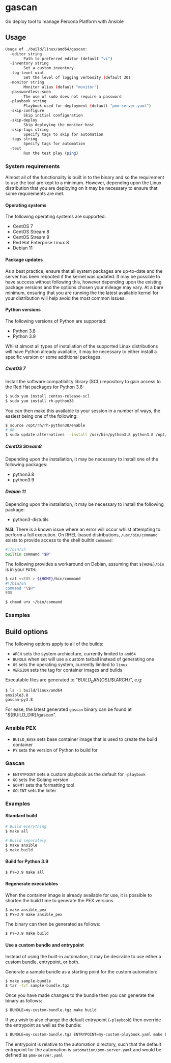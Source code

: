 # gascan

Go deploy tool to manage Percona Platform with Ansible

## Usage

```sh
Usage of ./build/linux/amd64/gascan:
  -editor string
        Path to preferred editor (default "vi")
  -inventory string
        Set a custom inventory
  -log-level uint
        Set the level of logging verbosity (default 30)
  -monitor string
        Monitor alias (default "monitor")
  -passwordless-sudo
        The use of sudo does not require a password
  -playbook string
        Playbook used for deployment (default "pmm-server.yaml")
  -skip-configure
        Skip initial configuration
  -skip-deploy
        Skip deploying the monitor host
  -skip-tags string
        Specify tags to skip for automation
  -tags string
        Specify tags for automation
  -test
        Run the test play (ping)
```

### System requirements

Almost all of the functionality is built in to the binary and so the requirement to use the tool are kept to a minimum. However, depending upon the Linux distribution that you are deploying on it may be necessary to ensure that some requirements are met.

#### Operating systems

The following operating systems are supported:
* CentOS 7
* CentOS Stream 8
* CentOS Stream 9
* Red Hat Enterprise Linux 8
* Debian 11

#### Package updates

As a best practice, ensure that all system packages are up-to-date and the server has been rebooted if the kernel was updated. It may be possible to have success without following this, however depending upon the existing package versions and the options chosen your mileage may vary. At a bare minimum, ensuring that you are running the the latest available kernel for your distribution will help avoid the most common issues.

#### Python versions

The following versions of Python are supported:
* Python 3.8
* Python 3.9

Whilst almost all types of installation of the supported Linux distributions will have Python already available, it may be necessary to either install a specific version or some additional packages.

##### CentOS 7

Install the software compatibility library (SCL) repository to gain access to the Red Hat packages for Python 3.8:
```sh
$ sudo yum install centos-release-scl
$ sudo yum install rh-python38
```

You can then make this available to your session in a number of ways, the easiest being one of the following:
```sh
$ source /opt/rh/rh-python38/enable
# OR
$ sudo update-alternatives --install /usr/bin/python3.8 python3.8 /opt/rh/rh-python38/root/bin/python3.8 100
```

##### CentOS Stream8

Depending upon the installation, it may be necessary to install one of the following packages:
* python3.8
* python3.9

##### Debian 11

Depending upon the installation, it may be necessary to install the following package:
* python3-distutils

**N.B.** There is a known issue where an error will occur whilst attempting to perform a full execution.
On RHEL-based distributions, `/usr/bin/command` exists to provide access to the shell builtin `command`:
```sh
#!/bin/sh
builtin command "$@"
```

The following provides a workaround on Debian, assuming that `${HOME}/bin` is in your `PATH`:
```sh
$ cat <<EOS > ${HOME}/bin/command
#!/bin/sh
command "\$@"
EOS

$ chmod u+x ~/bin/command
```

### Examples



## Build options

The following options apply to all of the builds:
* `ARCH` sets the system archiecture, currently limited to `amd64`
* `BUNDLE` when set will use a custom tarball instead of generating one
* `OS` sets the operating system, currently limited to `linux`
* `VERSION` sets the tag for container images and builds

Executable files are generated to "${BUILD_DIR}/${OS}/${ARCH}", e.g:
```sh
$ ls -1 build/linux/amd64
ansible3.8
gascan-py3.8
```

For ease, the latest generated `gascan` binary can be found at "${BUILD_DIR}/gascan".

### Ansible PEX
* `BUILD_BASE` sets base container image that is used to create the build container
* `PY` sets the version of Python to build for

### Gascan
* `ENTRYPOINT` sets a custom playbook as the default for `-playbook`
* `GO` sets the Golang version
* `GOFMT` sets the formatting tool
* `GOLINT` sets the linter

### Examples

#### Standard build
```sh
# Build everything
$ make all

# Build separately
$ make ansible
$ make build
```

#### Build for Python 3.9
```sh
$ PY=3.9 make all
```

#### Regenerate executables

When the container image is already available for use, it is possible
to shorten the build time to generate the PEX versions.
```sh
$ make ansible_pex
$ PY=3.9 make ansible_pex
```

The binary can then be generated as follows:
```sh
$ PY=3.9 make build
```

#### Use a custom bundle and entrypoint

Instead of using the built-in automation, it may be desirable to use
either a custom bundle, entrypoint, or both.

Generate a sample bundle as a starting point for the custom automation:
```sh
$ make sample-bundle
$ tar -tvf sample-bundle.tgz
```

Once you have made changes to the bundle then you can generate the binary
as follows:
```sh
$ BUNDLE=my-custom-bundle.tgz make build
```

If you wish to also change the default entrypoint (`-playbook`) then
override the entrypoint as well as the bundle:
```sh
$ BUNDLE=my-custom-bundle.tgz ENTRYPOINT=my-custom-playbook.yaml make build
```

The entrypoint is relative to the automation directory, such that the
default entrypoint for the automation is `automation/pmm-server.yaml` and
would be defined as `pmm-server.yaml`
